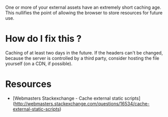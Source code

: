 One or more of your external assets have an extremely short caching age. This nullifies the point of allowing the browser to store resources for future use.

# How do I fix this ?

Caching of at least two days in the future. If the headers can't be changed, because the server is controlled by a third party, consider hosting the file yourself (on a CDN, if possible).

# Resources

* [Webmasters Stackexchange - Cache external static scripts] (http://webmasters.stackexchange.com/questions/16534/cache-external-static-scripts)
